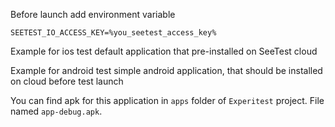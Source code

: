Before launch add environment variable

    SEETEST_IO_ACCESS_KEY=%you_seetest_access_key%
    
Example for ios test default application that pre-installed on SeeTest cloud

Example for android test simple android application, that should be installed on cloud before 
test launch

You can find apk for this application in `apps` folder of `Experitest` project. File named 
`app-debug.apk`.